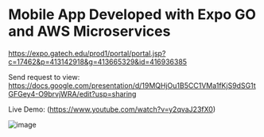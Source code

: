 # Mobile App Developed with Expo GO and AWS Microservices

https://expo.gatech.edu/prod1/portal/portal.jsp?c=17462&p=413142918&g=413665329&id=416936385

Send request to view: https://docs.google.com/presentation/d/19MQHjOu1B5CC1VMa1fKjS9dSG1tGFGey4-O9brvjWRA/edit?usp=sharing

Live Demo: (https://www.youtube.com/watch?v=y2qvaJ23fX0)

![image](https://github.com/whao37/NonProd-FaceID-Door-Unlock-App/assets/86330766/f22aed02-c9cc-48d0-9ebb-16e8cbdf0288)

